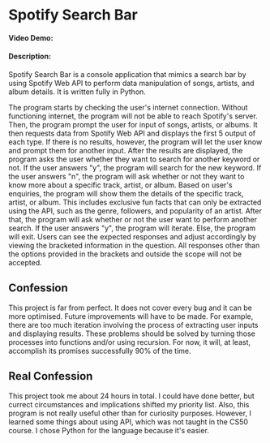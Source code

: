 # Spotify Search Bar
#### Video Demo:  <URL HERE>
#### Description:
Spotify Search Bar is a console application that mimics a search bar by using Spotify Web API to perform data manipulation of songs, artists, and album details. It is written fully in Python.

The program starts by checking the user's internet connection. Without functioning internet, the program will not be able to reach Spotify's server. Then, the program prompt the user for input of songs, artists, or albums. It then requests data from Spotify Web API and displays the first 5 output of each type. If there is no results, however, the program will let the user know and prompt them for another input. After the results are displayed, the program asks the user whether they want to search for another keyword or not. If the user answers "y", the program will search for the new keyword. If the user answers "n", the program will ask whether or not they want to know more about a specific track, artist, or album. Based on user's enquiries, the program will show them the details of the specific track, artist, or album. This includes exclusive fun facts that can only be extracted using the API, such as the genre, followers, and popularity of an artist. After that, the program will ask whether or not the user want to perform another search. If the user answers "y", the program will iterate. Else, the program will exit. Users can see the expected responses and adjust accordingly by viewing the bracketed information in the question. All responses other than the options provided in the brackets and outside the scope will not be accepted.

## Confession
This project is far from perfect. It does not cover every bug and it can be more optimised. Future improvements will have to be made. For example, there are too much iteration involving the process of extracting user inputs and displaying results. These problems should be solved by turning those processes into functions and/or using recursion. For now, it will, at least, accomplish its promises successfully 90% of the time.

## Real Confession
This project took me about 24 hours in total. I could have done better, but currect circumstances and implications shifted my priority list. Also, this program is not really useful other than for curiosity purposes. However, I learned some things about using API, which was not taught in the CS50 course. I chose Python for the language because it's easier.